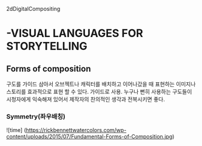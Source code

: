 2dDigitalCompositing
# -VISUAL LANGUAGES FOR STORYTELLING

## Forms of composition
구도를 가이드 삼아서 오브젝트나 캐릭터를 배치하고 이어나갔을 때 표현하는 이미지나 스토리를 효과적으로 표현 할 수 있다. 가이드로 사용. 누구나 뻔히 사용하는 구도들이 시청자에게 익숙해져 있어서 제작자의 찬의적인 생각과 전복시키면 좋다.

### Symmetry(좌우배칭)
![time] (https://rickbennettwatercolors.com/wp-content/uploads/2015/07/Fundamental-Forms-of-Composition.jpg)
